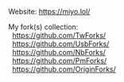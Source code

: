 Website: https://miyo.lol/

My fork(s) collection:<br />
&nbsp;&nbsp;https://github.com/TwForks/<br />
&nbsp;&nbsp;https://github.com/UsbForks/<br />
&nbsp;&nbsp;https://github.com/NbForks/<br />
&nbsp;&nbsp;https://github.com/PmForks/<br />
&nbsp;&nbsp;https://github.com/OriginForks/<br />
